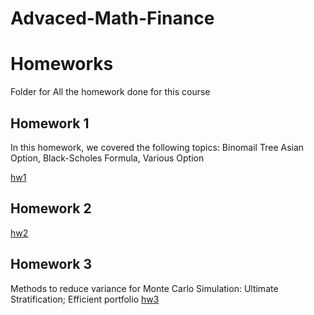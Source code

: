# Advaced-Math-Finance

# Homeworks 

Folder for All the homework done for this course

## Homework 1

In this homework, we covered the following topics: Binomail Tree Asian Option, Black-Scholes Formula, Various Option

[hw1](HW/HW1.ipynb)

## Homework 2

[hw2](HW/HW2.ipynb)

## Homework 3

Methods to reduce variance for Monte Carlo Simulation: Ultimate Stratification; Efficient portfolio
[hw3](HW/HW3.ipynb)

